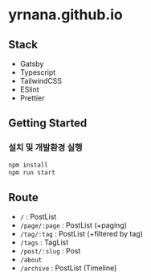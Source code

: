 # yrnana.github.io

## Stack

- Gatsby
- Typescript
- TailwindCSS
- ESlint
- Prettier

## Getting Started

### 설치 및 개발환경 실행

```sh
npm install
npm run start
```

## Route

- `/` : PostList
- `/page/:page` : PostList (+paging)
- `/tag/:tag` : PostList (+filtered by tag)
- `/tags` : TagList
- `/post/:slug` : Post
- `/about`
- `/archive` : PostList (Timeline)
